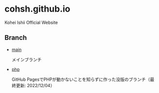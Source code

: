 # cohsh.github.io

Kohei Ishii Official Website

## Branch
- [main](https://github.com/cohsh/cohsh.github.io/tree/main)

    メインブランチ

- [php](https://github.com/cohsh/cohsh.github.io/tree/php)

    GitHub PagesでPHPが動かないことを知らずに作った没版のブランチ（最終更新: 2022/12/04）
